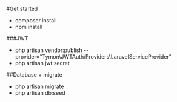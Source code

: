 #Get started

- composer install
- npm install

###JWT
- php artisan vendor:publish --provider="Tymon\JWTAuth\Providers\LaravelServiceProvider"
- php artisan jwt:secret

##Database + migrate
- php artisan migrate
- php artisan db:seed
